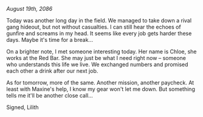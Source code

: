 *August 19th, 2086*

Today was another long day in the field. We managed to take down a rival gang hideout, but not without casualties. I can still hear the echoes of gunfire and screams in my head. It seems like every job gets harder these days. Maybe it's time for a break...

On a brighter note, I met someone interesting today. Her name is Chloe, she works at the Red Bar. She may just be what I need right now – someone who understands this life we live. We exchanged numbers and promised each other a drink after our next job.

As for tomorrow, more of the same. Another mission, another paycheck. At least with Maxine's help, I know my gear won't let me down. But something tells me it'll be another close call...

Signed,
Lilith
